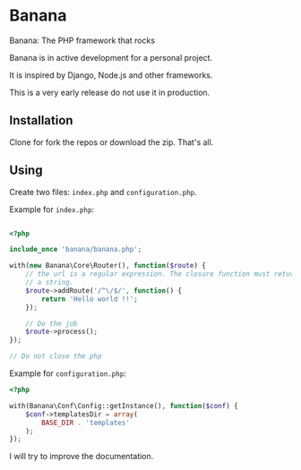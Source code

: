 Banana
======

Banana: The PHP framework that rocks

Banana is in active development for a personal project.

It is inspired by Django, Node.js and other frameworks.

This is a very early release do not use it in production.

Installation
------------

Clone for fork the repos or download the zip. That's all.

Using
-----

Create two files: `index.php` and `configuration.php`.

Example for `index.php`:

```php

<?php

include_once 'banana/banana.php';

with(new Banana\Core\Router(), function($route) {
    // the url is a regular expression. The closure function must return
    // a string.
    $route->addRoute('/^\/$/', function() {
        return 'Hello world !!';
    });

    // Do the job
    $route->process();
});

// Do not close the php
```

Example for `configuration.php`:

```php
<?php

with(Banana\Conf\Config::getInstance(), function($conf) {
    $conf->templatesDir = array(
        BASE_DIR . 'templates'
    );
});

```

I will try to improve the documentation.